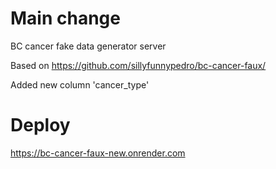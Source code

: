 # Main change
BC cancer fake data generator server

Based on https://github.com/sillyfunnypedro/bc-cancer-faux/

Added new column 'cancer_type'

# Deploy
https://bc-cancer-faux-new.onrender.com
